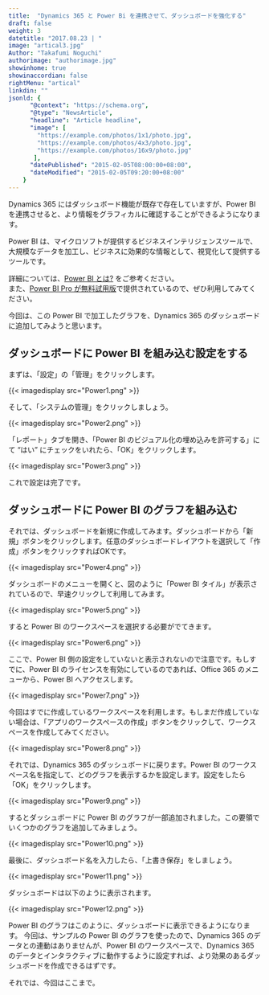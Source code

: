 ```yaml
---
title:  "Dynamics 365 と Power Bi を連携させて、ダッシュボードを強化する"
draft: false
weight: 3
datetitle: "2017.08.23 | "
image: "artical3.jpg"
Author: "Takafumi Noguchi"
authorimage: "authorimage.jpg"
showinhome: true
showinaccordian: false
rightMenu: "artical"
linkdin: ""
jsonld: {
      "@context": "https://schema.org",
      "@type": "NewsArticle",
      "headline": "Article headline",
      "image": [
        "https://example.com/photos/1x1/photo.jpg",
        "https://example.com/photos/4x3/photo.jpg",
        "https://example.com/photos/16x9/photo.jpg"
       ],
      "datePublished": "2015-02-05T08:00:00+08:00",
      "dateModified": "2015-02-05T09:20:00+08:00"
    }
---
```

<!-- Intro  -->
Dynamics 365 にはダッシュボード機能が既存で存在していますが、Power BI を連携させると、より情報をグラフィカルに確認することができるようになります。

Power BI は、マイクロソフトが提供するビジネスインテリジェンスツールで、大規模なデータを加工し、ビジネスに効果的な情報として、視覚化して提供するツールです。

詳細については、[Power BI とは?](https://powerbi.microsoft.com/ja-jp/)  をご参考ください。          
また、[Power BI Pro が無料試用版](https://powerbi.microsoft.com/ja-jp/pricing/)で提供されているので、ぜひ利用してみてください。

今回は、この Power BI で加工したグラフを、Dynamics 365 のダッシュボードに追加してみようと思います。

## ダッシュボードに Power BI を組み込む設定をする
まずは、「設定」の「管理」をクリックします。
<!-- Image= Power1.png -->
{{< imagedisplay src="Power1.png" >}}

そして、「システムの管理」をクリックしましょう。
<!-- Image= Power2.png -->
{{< imagedisplay src="Power2.png" >}}


「レポート」タブを開き、「Power BI のビジュアル化の埋め込みを許可する」にて “はい” にチェックをいれたら、「OK」をクリックします。
<!-- Image= Power3.png -->
{{< imagedisplay src="Power3.png" >}}


これで設定は完了です。

## ダッシュボードに Power BI のグラフを組み込む
それでは、ダッシュボードを新規に作成してみます。ダッシュボードから「新規」ボタンをクリックします。任意のダッシュボードレイアウトを選択して「作成」ボタンをクリックすればOKです。
<!-- Image= Power4.png -->
{{< imagedisplay src="Power4.png" >}}


ダッシュボードのメニューを開くと、図のように「Power BI タイル」が表示されているので、早速クリックして利用してみます。
<!-- Image= Power5.png -->
{{< imagedisplay src="Power5.png" >}}


すると Power BI のワークスペースを選択する必要がでてきます。
<!-- Image= Power6.png -->
{{< imagedisplay src="Power6.png" >}}


ここで、Power BI 側の設定をしていないと表示されないので注意です。もしすでに、Power BI のライセンスを有効にしているのであれば、Office 365 のメニューから、Power BI へアクセスします。
<!-- Image= Power7.png -->
{{< imagedisplay src="Power7.png" >}}


今回はすでに作成しているワークスペースを利用します。もしまだ作成していない場合は、「アプリのワークスペースの作成」ボタンをクリックして、ワークスペースを作成してみてください。
<!-- Image= Power8.png -->
{{< imagedisplay src="Power8.png" >}}


それでは、Dynamics 365 のダッシュボードに戻ります。Power BI のワークスペース名を指定して、どのグラフを表示するかを設定します。設定をしたら「OK」をクリックします。
<!-- Image= Power9.png -->
{{< imagedisplay src="Power9.png" >}}


するとダッシュボードに Power BI のグラフが一部追加されました。この要領でいくつかのグラフを追加してみましょう。
<!-- Image= Power10.png -->
{{< imagedisplay src="Power10.png" >}}


最後に、ダッシュボード名を入力したら、「上書き保存」をしましょう。
<!-- Image= Power11.png -->
{{< imagedisplay src="Power11.png" >}}



ダッシュボードは以下のように表示されます。
<!-- Image= Power12.png -->
{{< imagedisplay src="Power12.png" >}}


Power BI のグラフはこのように、ダッシュボードに表示できるようになります。
今回は、サンプルの Power BI のグラフを使ったので、Dynamics 365 のデータとの連動はありませんが、Power BI のワークスペースで、Dynamics 365 のデータとインタラクティブに動作するように設定すれば、より効果のあるダッシュボードを作成できるはずです。

それでは、今回はここまで。
